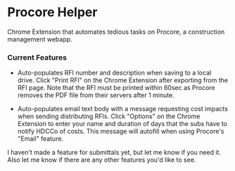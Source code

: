 # Procore Helper

Chrome Extension that automates tedious tasks on Procore, a construction management webapp.

### Current Features

* Auto-populates RFI number and description when saving to a local drive. Click "Print RFI" on the Chrome Extension after exporting from the RFI page. Note that the RFI must be printed within 60sec as Procore removes the PDF file from their servers after 1 minute.

* Auto-populates email text body with a message requesting cost impacts when sending distributing RFIs. Click "Options" on the Chrome Extension to enter your name and duration of days that the subs have to notify HDCCo of costs. This message will autofill when using Procore's "Email" feature.

I haven't made a feature for submittals yet, but let me know if you need it. Also let me know if there are any other features you'd like to see.
